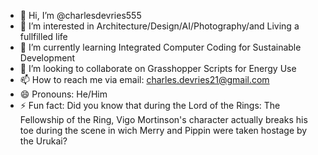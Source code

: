 - 👋 Hi, I’m @charlesdevries555
- 👀 I’m interested in Architecture/Design/AI/Photography/and Living a fullfilled life
- 🌱 I’m currently learning Integrated Computer Coding for Sustainable Development 
- 💞️ I’m looking to collaborate on Grasshopper Scripts for Energy Use
- 📫 How to reach me via email: charles.devries21@gmail.com
- 😄 Pronouns: He/Him
- ⚡ Fun fact: Did you know that during the Lord of the Rings: The Fellowship of the Ring, Vigo Mortinson's character actually breaks his toe during the scene in wich Merry and Pippin were taken hostage by the Urukai?

<!---
charlesdevries555/charlesdevries555 is a ✨ special ✨ repository because its `README.md` (this file) appears on your GitHub profile.
You can click the Preview link to take a look at your changes.
--->
